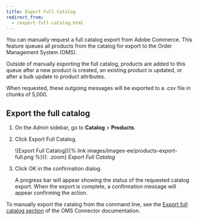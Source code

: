 ```yaml
---
title: Export Full Catalog
redirect_from:
  - /export-full-catalog.html
---
```


You can manually request a full catalog export from Adobe Commerce. This feature queues all products from the catalog for export to the Order Management System (OMS).

Outside of manually exporting the full catalog, products are added to this queue after a new product is created, an existing product is updated, or after a bulk update to product attributes.

When requested, these outgoing messages will be exported to a .csv file in chunks of 5,000.

## Export the full catalog

1. On the _Admin_ sidebar, go to **Catalog** > **Products**.
1. Click <span class="btn">Export Full Catalog</span>.

   ![Export Full Catalog]({% link images/images-ee/products-export-full.png %}){: .zoom}
   _Export Full Catalog_

1. Click <span class="btn">OK</span> in the confirmation dialog.

   A progress bar will appear showing the status of the requested catalog export. When the export is complete, a confirmation message will appear confirming the action.

To manually export the catalog from the command line, see the [Export full catalog section](https://omsdocs.magento.com/integration/connector/setup-tutorial/#export-full-catalog) of the OMS Connector documentation.
